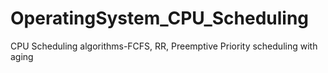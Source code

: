 # OperatingSystem_CPU_Scheduling
CPU Scheduling algorithms-FCFS, RR, Preemptive Priority scheduling with aging
